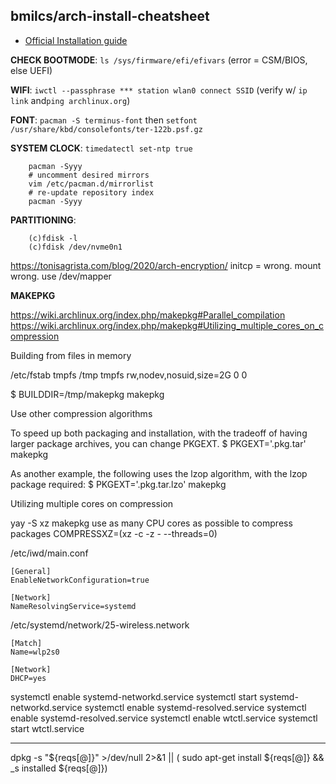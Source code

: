 ## bmilcs/arch-install-cheatsheet
- [Official Installation guide](https://wiki.archlinux.org/index.php/Installation_guide#Prepare_the_storage_devices)

**CHECK BOOTMODE**: ``ls /sys/firmware/efi/efivars`` (error = CSM/BIOS, else UEFI)

**WIFI**: ``iwctl --passphrase *** station wlan0 connect SSID`` (verify w/ ``ip link`` and``ping archlinux.org``)

**FONT**: ``pacman -S terminus-font`` then ``setfont /usr/share/kbd/consolefonts/ter-122b.psf.gz``

**SYSTEM CLOCK**: ``timedatectl set-ntp true``

        pacman -Syyy
        # uncomment desired mirrors
        vim /etc/pacman.d/mirrorlist
        # re-update repository index
        pacman -Syyy


**PARTITIONING**:

        (c)fdisk -l
        (c)fdisk /dev/nvme0n1


 https://tonisagrista.com/blog/2020/arch-encryption/
 initcp = wrong. 
 mount wrong. use /dev/mapper

**MAKEPKG**

https://wiki.archlinux.org/index.php/makepkg#Parallel_compilation
https://wiki.archlinux.org/index.php/makepkg#Utilizing_multiple_cores_on_compression


Building from files in memory

  /etc/fstab
  tmpfs   /tmp         tmpfs   rw,nodev,nosuid,size=2G          0  0

  $ BUILDDIR=/tmp/makepkg makepkg


Use other compression algorithms

  To speed up both packaging and installation, with the tradeoff of having larger package archives, you can change PKGEXT. 
  $ PKGEXT='.pkg.tar' makepkg

  As another example, the following uses the lzop algorithm, with the lzop package required:
  $ PKGEXT='.pkg.tar.lzo' makepkg


Utilizing multiple cores on compression

  yay -S xz
  makepkg use as many CPU cores as possible to compress packages
  COMPRESSXZ=(xz -c -z - --threads=0)








/etc/iwd/main.conf

    [General]
    EnableNetworkConfiguration=true

    [Network]
    NameResolvingService=systemd

/etc/systemd/network/25-wireless.network

    [Match]
    Name=wlp2s0

    [Network]
    DHCP=yes

systemctl enable systemd-networkd.service
systemctl start  systemd-networkd.service
systemctl enable systemd-resolved.service
systemctl enable systemd-resolved.service
systemctl enable wtctl.service
systemctl start  wtctl.service

---

dpkg -s "${reqs[@]}" >/dev/null 2>&1 || ( sudo apt-get install ${reqs[@]} && _s installed ${reqs[@]})
